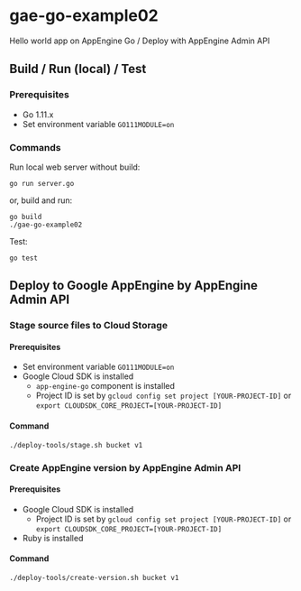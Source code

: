 # gae-go-example02
Hello world app on AppEngine Go / Deploy with AppEngine Admin API

## Build / Run (local) / Test

### Prerequisites

- Go 1.11.x
- Set environment variable `GO111MODULE=on`

### Commands

Run local web server without build:

```shell
go run server.go
```

or, build and run:

```shell
go build
./gae-go-example02
```

Test:

```
go test
```

## Deploy to Google AppEngine by AppEngine Admin API

### Stage source files to Cloud Storage

#### Prerequisites

- Set environment variable `GO111MODULE=on`
- Google Cloud SDK is installed
  * `app-engine-go` component is installed
  * Project ID is set by `gcloud config set project [YOUR-PROJECT-ID]` or `export CLOUDSDK_CORE_PROJECT=[YOUR-PROJECT-ID]`

#### Command

```shell
./deploy-tools/stage.sh bucket v1
```

### Create AppEngine version by AppEngine Admin API

#### Prerequisites

- Google Cloud SDK is installed
  * Project ID is set by `gcloud config set project [YOUR-PROJECT-ID]` or `export CLOUDSDK_CORE_PROJECT=[YOUR-PROJECT-ID]`
- Ruby is installed

#### Command

```shell
./deploy-tools/create-version.sh bucket v1
```

